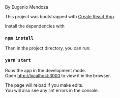 By Eugenio Mendoza

This project was bootstrapped with [Create React App](https://github.com/facebook/create-react-app).

Install the dependencies with

### `npm install`

Then in the project directory, you can run:

### `yarn start`

Runs the app in the development mode.\
Open [http://localhost:3000](http://localhost:3000) to view it in the browser.

The page will reload if you make edits.\
You will also see any lint errors in the console.